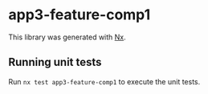 # app3-feature-comp1

This library was generated with [Nx](https://nx.dev).

## Running unit tests

Run `nx test app3-feature-comp1` to execute the unit tests.
